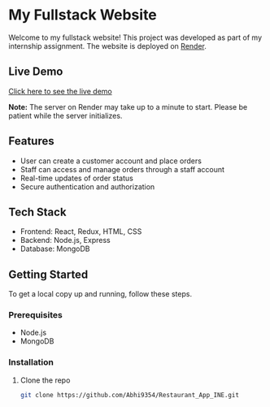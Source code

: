 # My Fullstack Website

Welcome to my fullstack website! This project was developed as part of my internship assignment. The website is deployed on [Render](https://render.com/).

## Live Demo

[Click here to see the live demo](https://restaurant-app-ine.vercel.app/)

**Note:** The server on Render may take up to a minute to start. Please be patient while the server initializes.

## Features

- User can create a customer account and place orders
- Staff can access and manage orders through a staff account
- Real-time updates of order status
- Secure authentication and authorization

## Tech Stack

- Frontend: React, Redux, HTML, CSS
- Backend: Node.js, Express
- Database: MongoDB

## Getting Started

To get a local copy up and running, follow these steps.

### Prerequisites

- Node.js
- MongoDB

### Installation

1. Clone the repo
   ```sh
   git clone https://github.com/Abhi9354/Restaurant_App_INE.git
